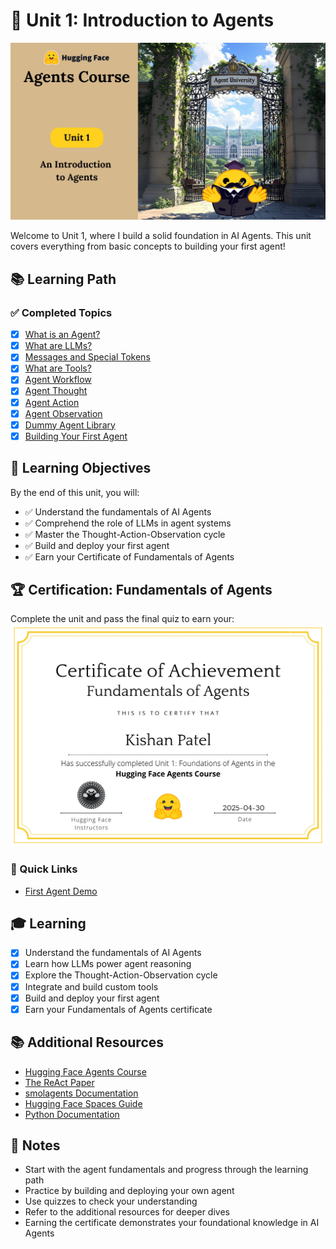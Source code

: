# 🤖 Unit 1: Introduction to Agents

![Unit 1 Thumbnail](../assets/unit-1-thumbnail.jpg)

Welcome to Unit 1, where I build a solid foundation in AI Agents. This unit covers everything from basic concepts to building your first agent!

## 📚 Learning Path

### ✅ Completed Topics
- [x] [What is an Agent?](./What-is-an-Agent?.md)
- [x] [What are LLMs?](./What-are-LLMs?.md)
- [x] [Messages and Special Tokens](./Messages-and-Special-Tokens.md)
- [x] [What are Tools?](./What-are-Tools?.md)
- [x] [Agent Workflow](./AI-Agent-Workflow.md)
- [x] [Agent Thought](./AI-Agent-Workflow.md)
- [x] [Agent Action](./Actions.md)
- [x] [Agent Observation](./Observe.md)
- [x] [Dummy Agent Library](./Dummy-Agent-LIbrary.md)
- [x] [Building Your First Agent](./Agent.md)

## 🎯 Learning Objectives
By the end of this unit, you will:
- ✅ Understand the fundamentals of AI Agents
- ✅ Comprehend the role of LLMs in agent systems
- ✅ Master the Thought-Action-Observation cycle
- ✅ Build and deploy your first agent
- ✅ Earn your Certificate of Fundamentals of Agents

## 🏆 Certification: Fundamentals of Agents
Complete the unit and pass the final quiz to earn your:
![Certificate of Fundamentals of Agents](./Ai%20agent%20certificate.jpg)

### 📌 Quick Links
- [First Agent Demo](https://huggingface.co/spaces/kishan-patel-dev/First_agent_template)

## 🎓 Learning

- [x] Understand the fundamentals of AI Agents
- [x] Learn how LLMs power agent reasoning
- [x] Explore the Thought-Action-Observation cycle
- [x] Integrate and build custom tools
- [x] Build and deploy your first agent
- [x] Earn your Fundamentals of Agents certificate

## 📚 Additional Resources

- [Hugging Face Agents Course](https://huggingface.co/learn/agents-course)
- [The ReAct Paper](https://arxiv.org/abs/2210.03629)
- [smolagents Documentation](https://github.com/smol-ai/smolagents)
- [Hugging Face Spaces Guide](https://huggingface.co/docs/hub/spaces)
- [Python Documentation](https://docs.python.org/3/)

## 📝 Notes

- Start with the agent fundamentals and progress through the learning path
- Practice by building and deploying your own agent
- Use quizzes to check your understanding
- Refer to the additional resources for deeper dives
- Earning the certificate demonstrates your foundational knowledge in AI Agents
